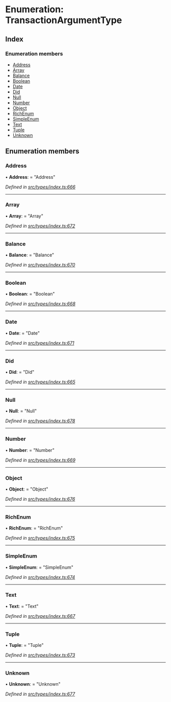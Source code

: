 # Enumeration: TransactionArgumentType

## Index

### Enumeration members

* [Address](transactionargumenttype.md#address)
* [Array](transactionargumenttype.md#array)
* [Balance](transactionargumenttype.md#balance)
* [Boolean](transactionargumenttype.md#boolean)
* [Date](transactionargumenttype.md#date)
* [Did](transactionargumenttype.md#did)
* [Null](transactionargumenttype.md#null)
* [Number](transactionargumenttype.md#number)
* [Object](transactionargumenttype.md#object)
* [RichEnum](transactionargumenttype.md#richenum)
* [SimpleEnum](transactionargumenttype.md#simpleenum)
* [Text](transactionargumenttype.md#text)
* [Tuple](transactionargumenttype.md#tuple)
* [Unknown](transactionargumenttype.md#unknown)

## Enumeration members

###  Address

• **Address**: = "Address"

*Defined in [src/types/index.ts:666](https://github.com/PolymathNetwork/polymesh-sdk/blob/524b0225/src/types/index.ts#L666)*

___

###  Array

• **Array**: = "Array"

*Defined in [src/types/index.ts:672](https://github.com/PolymathNetwork/polymesh-sdk/blob/524b0225/src/types/index.ts#L672)*

___

###  Balance

• **Balance**: = "Balance"

*Defined in [src/types/index.ts:670](https://github.com/PolymathNetwork/polymesh-sdk/blob/524b0225/src/types/index.ts#L670)*

___

###  Boolean

• **Boolean**: = "Boolean"

*Defined in [src/types/index.ts:668](https://github.com/PolymathNetwork/polymesh-sdk/blob/524b0225/src/types/index.ts#L668)*

___

###  Date

• **Date**: = "Date"

*Defined in [src/types/index.ts:671](https://github.com/PolymathNetwork/polymesh-sdk/blob/524b0225/src/types/index.ts#L671)*

___

###  Did

• **Did**: = "Did"

*Defined in [src/types/index.ts:665](https://github.com/PolymathNetwork/polymesh-sdk/blob/524b0225/src/types/index.ts#L665)*

___

###  Null

• **Null**: = "Null"

*Defined in [src/types/index.ts:678](https://github.com/PolymathNetwork/polymesh-sdk/blob/524b0225/src/types/index.ts#L678)*

___

###  Number

• **Number**: = "Number"

*Defined in [src/types/index.ts:669](https://github.com/PolymathNetwork/polymesh-sdk/blob/524b0225/src/types/index.ts#L669)*

___

###  Object

• **Object**: = "Object"

*Defined in [src/types/index.ts:676](https://github.com/PolymathNetwork/polymesh-sdk/blob/524b0225/src/types/index.ts#L676)*

___

###  RichEnum

• **RichEnum**: = "RichEnum"

*Defined in [src/types/index.ts:675](https://github.com/PolymathNetwork/polymesh-sdk/blob/524b0225/src/types/index.ts#L675)*

___

###  SimpleEnum

• **SimpleEnum**: = "SimpleEnum"

*Defined in [src/types/index.ts:674](https://github.com/PolymathNetwork/polymesh-sdk/blob/524b0225/src/types/index.ts#L674)*

___

###  Text

• **Text**: = "Text"

*Defined in [src/types/index.ts:667](https://github.com/PolymathNetwork/polymesh-sdk/blob/524b0225/src/types/index.ts#L667)*

___

###  Tuple

• **Tuple**: = "Tuple"

*Defined in [src/types/index.ts:673](https://github.com/PolymathNetwork/polymesh-sdk/blob/524b0225/src/types/index.ts#L673)*

___

###  Unknown

• **Unknown**: = "Unknown"

*Defined in [src/types/index.ts:677](https://github.com/PolymathNetwork/polymesh-sdk/blob/524b0225/src/types/index.ts#L677)*
